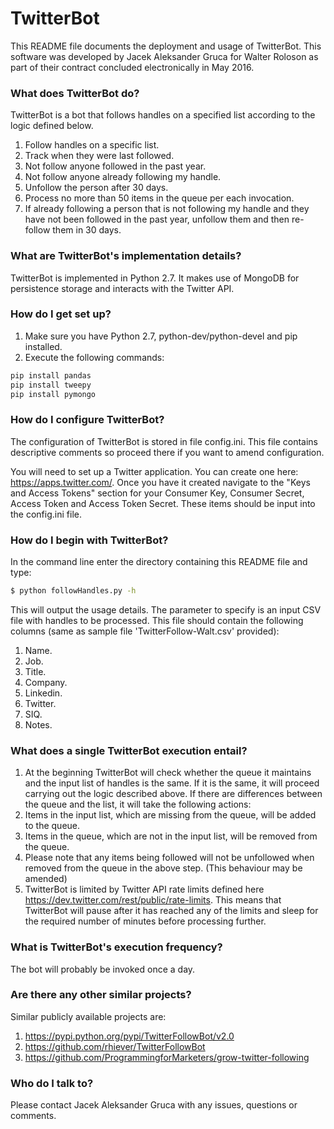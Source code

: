 # TwitterBot #

This README file documents the deployment and usage of TwitterBot. This software was developed by Jacek Aleksander Gruca for Walter Roloson as part of their contract concluded electronically in May 2016.

### What does TwitterBot do? ###

TwitterBot is a bot that follows handles on a specified list according to the logic defined below.

1. Follow handles on a specific list.
1. Track when they were last followed.
1. Not follow anyone followed in the past year.
1. Not follow anyone already following my handle.
1. Unfollow the person after 30 days.
1. Process no more than 50 items in the queue per each invocation.
1. If already following a person that is not following my handle and they have not been followed in the past year, unfollow them and then re-follow them in 30 days.

### What are TwitterBot's implementation details? ###

TwitterBot is implemented in Python 2.7. It makes use of MongoDB for persistence storage and interacts with the Twitter API.

### How do I get set up? ###

1. Make sure you have Python 2.7, python-dev/python-devel and pip installed.
1. Execute the following commands:
```sh
pip install pandas
pip install tweepy
pip install pymongo
```

### How do I configure TwitterBot? ###

The configuration of TwitterBot is stored in file config.ini. This file contains descriptive comments so proceed there if you want to amend configuration.

You will need to set up a Twitter application. You can create one here: <https://apps.twitter.com/>. Once you have it created navigate to the "Keys and Access Tokens" section for your Consumer Key, Consumer Secret, Access Token and Access Token Secret. These items should be input into the config.ini file.

### How do I begin with TwitterBot? ###

In the command line enter the directory containing this README file and type:
```sh
$ python followHandles.py -h
```

This will output the usage details. The parameter to specify is an input CSV file with handles to be processed. This file should contain the following columns (same as sample file 'TwitterFollow-Walt.csv' provided):

1. Name.
1. Job.
1. Title.
1. Company. 
1. Linkedin.
1. Twitter.
1. SIQ.
1. Notes.

### What does a single TwitterBot execution entail? ###

1. At the beginning TwitterBot will check whether the queue it maintains and the input list of handles is the same. If it is the same, it will proceed carrying out the logic described above. If there are differences between the queue and the list, it will take the following actions:
  1. Items in the input list, which are missing from the queue, will be added to the queue.
  1. Items in the queue, which are not in the input list, will be removed from the queue.
  1. Please note that any items being followed will not be unfollowed when removed from the queue in the above step. (This behaviour may be amended)
1. TwitterBot is limited by Twitter API rate limits defined here <https://dev.twitter.com/rest/public/rate-limits>. This means that TwitterBot will pause after it has reached any of the limits and sleep for the required number of minutes before processing further.

### What is TwitterBot's execution frequency? ###

The bot will probably be invoked once a day.

### Are there any other similar projects? ###

Similar publicly available projects are:

1. <https://pypi.python.org/pypi/TwitterFollowBot/v2.0>
1. <https://github.com/rhiever/TwitterFollowBot>
1. <https://github.com/ProgrammingforMarketers/grow-twitter-following>

### Who do I talk to? ###

Please contact Jacek Aleksander Gruca with any issues, questions or comments.
